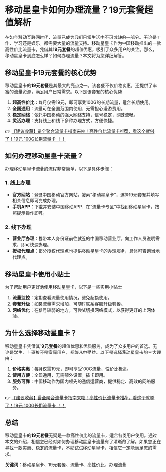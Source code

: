 # 移动星皇卡如何办理流量？19元套餐超值解析

在如今移动互联网时代，流量已成为我们日常生活中不可或缺的一部分。无论是工作、学习还是娱乐，都需要大量的流量支持。移动星皇卡作为中国移动推出的一款高性价比流量卡，凭借其**19元套餐**的超值优惠，吸引了众多用户的关注。那么，移动星皇卡到底怎么样？如何办理流量？本文将为您详细解答。

## 移动星皇卡19元套餐的核心优势

移动星皇卡的**19元套餐**是其最大的亮点之一。该套餐不仅价格实惠，还提供了丰富的流量资源，满足用户日常需求。以下是该套餐的核心优势：

1. **超高性价比**：每月仅需19元，即可享受100G的长期流量，适合长期使用。
2. **全国通用**：流量可在全国范围内使用，无需担心漫游费用。
3. **稳定网络**：依托中国移动的强大网络支持，信号稳定，网速流畅。
4. **灵活办理**：支持线上和线下多种办理方式，方便快捷。

👉 [【建议收藏】最全聚合流量卡指南来啦！高性价比流量卡推荐，看这个就够了！19元 100G长期流量卡 ！！](https://bit.ly/Liuliangka)

## 如何办理移动星皇卡流量？

办理移动星皇卡流量的流程非常简单，以下是具体步骤：

### 1. 线上办理
- **官方网站**：登录中国移动官方网站，搜索“移动星皇卡”，选择19元套餐并填写相关信息即可完成办理。
- **手机APP**：下载并安装中国移动APP，在“流量卡专区”中找到移动星皇卡，按照提示操作即可。

### 2. 线下办理
- **营业厅办理**：携带本人身份证前往就近的中国移动营业厅，向工作人员说明需求，即可快速办理。
- **授权代理点**：部分授权代理点也提供移动星皇卡的办理服务，具体可咨询当地代理点。

## 移动星皇卡使用小贴士

为了帮助用户更好地使用移动星皇卡，以下是一些实用小贴士：

1. **流量监控**：定期查看流量使用情况，避免超额使用。
2. **套餐升级**：如果流量需求增加，可随时联系客服升级套餐。
3. **网络优化**：在信号较弱的地方，可尝试切换网络模式，以获得更好的上网体验。

## 为什么选择移动星皇卡？

移动星皇卡凭借其**19元套餐**的超值优惠和优质服务，成为了众多用户的首选。无论是学生、上班族还是家庭用户，都能从中受益。以下是选择移动星皇卡的三大理由：

1. **价格实惠**：每月仅需19元，即可享受100G流量，性价比极高。
2. **使用方便**：全国通用，无需额外设置，插卡即用。
3. **服务可靠**：中国移动作为国内领先的通信运营商，提供稳定、高效的网络服务。

👉 [【建议收藏】最全聚合流量卡指南来啦！高性价比流量卡推荐，看这个就够了！19元 100G长期流量卡 ！！](https://bit.ly/Liuliangka)

## 总结

移动星皇卡的**19元套餐**无疑是一款高性价比的流量卡，适合各类用户使用。通过本文的介绍，相信您已经对如何办理移动星皇卡流量有了清晰的了解。如果您正在寻找一款实惠、稳定的流量卡，不妨试试移动星皇卡，相信它一定能满足您的需求。

**关键词**：移动星皇卡、19元套餐、流量卡、高性价比、办理流量